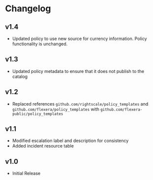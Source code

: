 # Changelog

## v1.4

- Updated policy to use new source for currency information. Policy functionality is unchanged.

## v1.3

- Updated policy metadata to ensure that it does not publish to the catalog

## v1.2

- Replaced references `github.com/rightscale/policy_templates` and `github.com/flexera/policy_templates` with `github.com/flexera-public/policy_templates`

## v1.1

- Modified escalation label and description for consistency
- Added incident resource table

## v1.0

- Initial Release
